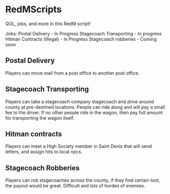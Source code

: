 # RedMScripts
QOL, jobs, and more in this RedM script!

Jobs:
Postal Delivery - In Progress
Stagecoach Transporting - In progress
Hitman Contracts (Illegal) - In Progress
Stagecoach robberies - Coming soon

## Postal Delivery
Players can move mail from a post office to another post office.
## Stagecoach Transporting
Players can take a stagecoach company stagecoach and drive around county at pre-destined locations. People can ride along and will pay a small fee to the driver. If no other people ride in the wagon, then pay full amount for transporting the wagon itself.

## Hitman contracts
Players can meet a High Society member in Saint Denis that will send letters, and assign hits to local npcs.

## Stagecoach Robberies
Players can rob stagecoaches across the county, if they find certain loot, the payout would be great. Difficult and lots of hordes of enemies.
